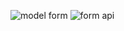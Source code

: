 ![model form](https://github.com/ariaanahmed/14.5-Practice-Day-1---django/assets/121677432/20065709-520b-4331-b200-acba804f89f9)
![form api](https://github.com/ariaanahmed/14.5-Practice-Day-1---django/assets/121677432/ec8a2bab-bab8-4ce3-9020-6cb307fce9f0)
